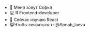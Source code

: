 - 🌼  Меня зовут Софья
- 💻 Я Frontend-developer
- 🌱 Сейчас изучаю React
- 😸Чтобы связаться тг @Sonab_laeva
  

